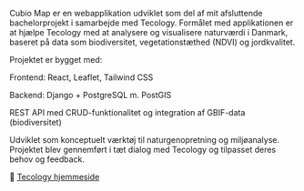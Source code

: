 Cubio Map er en webapplikation udviklet som del af mit afsluttende bachelorprojekt i samarbejde med Tecology. Formålet med applikationen er at hjælpe Tecology med at analysere og visualisere naturværdi i Danmark, baseret på data som biodiversitet, vegetationstæthed (NDVI) og jordkvalitet.

Projektet er bygget med:

Frontend: React, Leaflet, Tailwind CSS

Backend: Django + PostgreSQL m. PostGIS

REST API med CRUD-funktionalitet og integration af GBIF-data (biodiversitet)

Udviklet som konceptuelt værktøj til naturgenopretning og miljøanalyse.
Projektet blev gennemført i tæt dialog med Tecology og tilpasset deres behov og feedback.

🔗 [Tecology hjemmeside](https://tecology.ai/)


